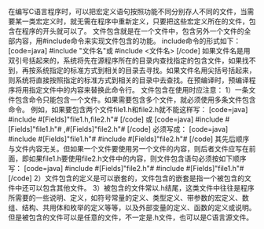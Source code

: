 在编写C语言程序时，可以把宏定义语句按照功能不同分别存人不同的文件，当需要某一类宏定义时，就无需在程序中重新定义，只要把这些宏定义所在的文件，包含在程序的开头就可以了。
文件包含就是在一个文件中，包含另外一个文件的全部内容，用#include命令来实现文件包含的功能。
include命令的形式如下：
[code=java]
#include "文件名"或 #include <文件名>
[/code]
如果文件名是用双引号括起来的，系统将先在源程序所在的目录内查找指定的包含文件，如果找不到，再按系统指定的标准方式到相关的目录去寻找。如果文件名用尖括号括起来，则系统将直接按照指定的标准方式到相关的目录中去查找。在预编译时，预编译程序将用指定文件中的内容来替换此命令行。
文件包含在使用时应注意：
1）一条文件包含命令只能包含一个文件。如果需要包含多个文件，就必须使用多条文件包含命令。
例如，如果要包含两个文件file1.h和file2.h就不能这样写：
[code=java]
#include #[Fields]"file1.h,file2.h"#
[/code]
或
[code=java]
#include #[Fields]"file1.h"# ,#[Fields]"file2.h"#
[/code]
必须写成：
[code=java]
#include #[Fields]"file1.h"#
#include #[Fields]"file2.h"#
[/code]
其先后顺序与文件内容无关。但如果一个文件要使用另一个文件的内容，则后者文件应写在前面，即如果file1.h要使用file2.h文件中的内容，则文件包含语句必须按如下顺序写：
[code=java]
#include #[Fields]"file2.h"#
#include #[Fields]"file1.h"#
[/code]
2）文件包含的定义是可以嵌套的，文件包含的嵌套是指一个被包含的文件中还可以包含其他文件。
3）被包含的文件常以.h结尾，这类文件中往往是程序所需要的一些说明、定义，如符号常量的定义、类型定义、带参数的宏定义、数组、结构、共用体和枚举的定义等等，以及外部变量的定义、函数的定义或说明。但是被包含的文件可以是任意的文件，不一定是.h文件，也可以是C语言源文件。